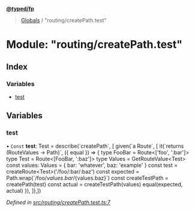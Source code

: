 **[@typed/fp](../README.md)**

> [Globals](../globals.md) / "routing/createPath.test"

# Module: "routing/createPath.test"

## Index

### Variables

* [test](_routing_createpath_test_.md#test)

## Variables

### test

• `Const` **test**: Test = describe(\`createPath\`, [ given(\`a Route\`, [ it(\`returns (RouteValues -> Path)\`, ({ equal }) => { type FooBar = Route\<['foo', ':bar']> type Test = Route\<[FooBar, ':baz']> type Values = GetRouteValue\<Test> const values: Values = { bar: 'whatever', baz: 'example' } const test = createRoute\<Test>('/foo/:bar/:baz') const expected = Path.wrap(\`/foo/${values.bar}/${values.baz}\`) const createTestPath = createPath(test) const actual = createTestPath(values) equal(expected, actual) }), ]),])

*Defined in [src/routing/createPath.test.ts:7](https://github.com/TylorS/typed-fp/blob/f27ba3e/src/routing/createPath.test.ts#L7)*
